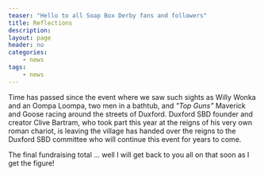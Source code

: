 ```yaml
---
teaser: "Hello to all Soap Box Derby fans and followers"
title: Reflections
description:
layout: page
header: no
categories:
    - news
tags:
    - news
---
```


Time has passed since the event where we saw such sights as Willy Wonka and an Oompa Loompa, two men in a bathtub, and _"Top Guns"_ Maverick and Goose racing around the streets of Duxford. Duxford SBD founder and creator Clive Bartram, who took part this year at the reigns of his very own roman chariot, is leaving the village has handed over the reigns to the Duxford SBD committee who will continue this event for years to come.

The final fundraising total ... well I will get back to you all on that soon as I get the figure!
